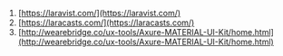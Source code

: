 1. [https://laravist.com/](https://laravist.com/)
2. [https://laracasts.com/](https://laracasts.com/)
3. [http://wearebridge.co/ux-tools/Axure-MATERIAL-UI-Kit/home.html](http://wearebridge.co/ux-tools/Axure-MATERIAL-UI-Kit/home.html)
